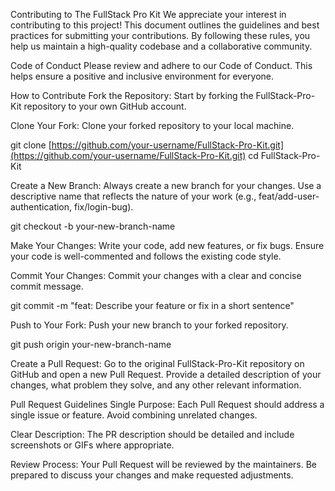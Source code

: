 Contributing to The FullStack Pro Kit
We appreciate your interest in contributing to this project! This document outlines the guidelines and best practices for submitting your contributions. By following these rules, you help us maintain a high-quality codebase and a collaborative community.

Code of Conduct
Please review and adhere to our Code of Conduct. This helps ensure a positive and inclusive environment for everyone.

How to Contribute
Fork the Repository: Start by forking the FullStack-Pro-Kit repository to your own GitHub account.

Clone Your Fork: Clone your forked repository to your local machine.

git clone [https://github.com/your-username/FullStack-Pro-Kit.git](https://github.com/your-username/FullStack-Pro-Kit.git)
cd FullStack-Pro-Kit

Create a New Branch: Always create a new branch for your changes. Use a descriptive name that reflects the nature of your work (e.g., feat/add-user-authentication, fix/login-bug).

git checkout -b your-new-branch-name

Make Your Changes: Write your code, add new features, or fix bugs. Ensure your code is well-commented and follows the existing code style.

Commit Your Changes: Commit your changes with a clear and concise commit message.

git commit -m "feat: Describe your feature or fix in a short sentence"

Push to Your Fork: Push your new branch to your forked repository.

git push origin your-new-branch-name

Create a Pull Request: Go to the original FullStack-Pro-Kit repository on GitHub and open a new Pull Request. Provide a detailed description of your changes, what problem they solve, and any other relevant information.

Pull Request Guidelines
Single Purpose: Each Pull Request should address a single issue or feature. Avoid combining unrelated changes.

Clear Description: The PR description should be detailed and include screenshots or GIFs where appropriate.

Review Process: Your Pull Request will be reviewed by the maintainers. Be prepared to discuss your changes and make requested adjustments.
